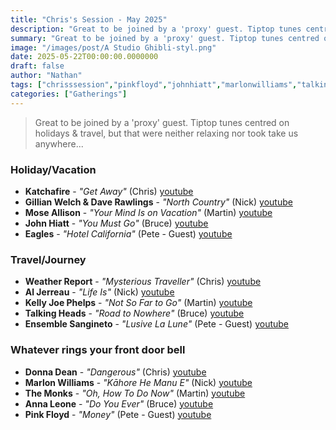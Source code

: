 ```yaml
---
title: "Chris's Session - May 2025"
description: "Great to be joined by a 'proxy' guest. Tiptop tunes centred on holidays & travel, but that were neither relaxing nor took take us anywhere..."
summary: "Great to be joined by a 'proxy' guest. Tiptop tunes centred on holidays & travel, but that were neither relaxing nor took take us anywhere..."
image: "/images/post/A Studio Ghibli-styl.png"
date: 2025-05-22T00:00:00.0000000
draft: false
author: "Nathan"
tags: ["chrisssession","pinkfloyd","johnhiatt","marlonwilliams","talkingheads","kellyjoephelps","moseallison","eagles","monks","weatherreport","aljerreau","donnadean","annaleone","katchafire","ensemblesangineto","gillianwelchanddaverawlings"]
categories: ["Gatherings"]
---
```

> Great to be joined by a 'proxy' guest. Tiptop tunes centred on holidays & travel, but that were neither relaxing nor took take us anywhere...

### Holiday/Vacation
- **Katchafire** - _"Get Away"_ (Chris) [youtube](https://www.youtube.com/watch?v=PDsb8sEXQDg)
- **Gillian Welch & Dave Rawlings** - _"North Country"_ (Nick) [youtube](https://www.youtube.com/watch?v=JfKVePzPOCA)
- **Mose Allison** - _"Your Mind Is on Vacation"_ (Martin) [youtube](https://www.youtube.com/watch?v=k6LlpU7csRk)
- **John Hiatt** - _"You Must Go"_ (Bruce) [youtube](https://www.youtube.com/watch?v=25JYUFwRAJQ)
- **Eagles** - _"Hotel California"_ (Pete - Guest) [youtube](https://www.youtube.com/watch?v=dLl4PZtxia8)

### Travel/Journey
- **Weather Report** - _"Mysterious Traveller"_ (Chris) [youtube](https://www.youtube.com/watch?v=dVFmQDsRCFQ)
- **Al Jerreau** - _"Life Is"_ (Nick) [youtube](https://www.youtube.com/watch?v=KBcvy3RCR2I)
- **Kelly Joe Phelps** - _"Not So Far to Go"_ (Martin) [youtube](https://www.youtube.com/watch?v=0QxxM8XLUoI)
- **Talking Heads** - _"Road to Nowhere"_ (Bruce) [youtube](https://www.youtube.com/watch?v=LQiOA7euaYA)
- **Ensemble Sangineto** - _"Lusive La Lune"_ (Pete - Guest) [youtube](https://www.youtube.com/watch?v=soO5Y_MrBk4)

### Whatever rings your front door bell
- **Donna Dean** - _"Dangerous"_ (Chris) [youtube](https://www.youtube.com/watch?v=vM3S1hjpJDc)
- **Marlon Williams** - _"Kāhore He Manu E"_ (Nick) [youtube](https://www.youtube.com/watch?v=zLejIq_SKTY)
- **The Monks** - _"Oh, How To Do Now"_ (Martin) [youtube](https://www.youtube.com/watch?v=Bic0lgcEjY4)
- **Anna Leone** - _"Do You Ever"_ (Bruce) [youtube](https://www.youtube.com/watch?v=YlMsLIlWqWY)
- **Pink Floyd** - _"Money"_ (Pete - Guest) [youtube](https://www.youtube.com/watch?v=-0kcet4aPpQ)
